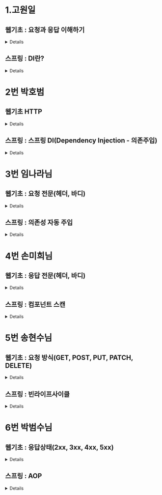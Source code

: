 # 1.고원일
## 웹기초 : 요청과 응답 이해하기
<details>
</details>

## 스프링 : DI란?
<details>
</details>

# 2번 박호범
## 웹기초 HTTP
<details>

</details>

## 스프링 : 스프링 DI(Dependency Injection - 의존주입)
<details>
</details>

# 3번 임나라님
## 웹기초 : 요청 전문(헤더, 바디)
<details>
</details>

## 스프링 : 의존성 자동 주입
<details>
</details>

# 4번 손미희님
## 웹기초 : 응답 전문(헤더, 바디)
<details>

### 응답 (Response)
서버가 클라이언트로 보내는 메세지.

- Header
  - 응답에 대한 부가적인 정보
    Server (응답)
    서버의 소프트웨어 정보

### Header 항목
Set-Cooke
- 서버측에서 클라이언트에게 세션 쿠키 정보를 설정한다.


Age
- 캐시 응답. max-age 시간 내에서 얼마나 흘렀는지 초단위로 알려준다.
- Ex) max-age= 3600을 설정한 경우, 1분 후 Age: 60이 캐시 응답 헤더에 포함된다.


Cache-Control
- 웹 브라우저나 중간 서버와 같은 클라이언트 캐시에서 데이터의 캐싱 동작을 제어하는데 사용 된다.
- no-store : 클라이언트나 중간 서버에서 데이터를 저장하지 않아야 함을 뜻한다. 보안적인 이유로 민감한 정보가 포힘된 데이터의 경우에 사용한다. 캐시를 사용하지 않음을 뜻한다.
- no-cache : 클라이언트가 데이터를 캐시에 저장하지 않고 매번 서버로부터 다시 요청해야 함을 나타낸다.
  캐시를 사용하기 전에 서버에게 검사를 받고 데이터가 변경되지 않았다면 캐시를 사
  용한다.
- must-revalidate : 캐시 만료 후 최초 조회 시 원 서버에 검증 받아야 한다.


Content-Encoding
- 큰 HTML 문서를 압축해 전송 시간을 줄이기 위해서 사용한다.
- 혹은 허락받지 않은 제 3자가 볼 수 없게 콘텐츠를 암호화하거나 뒤섞어 보내는 목적으로 사용한다.
- 콘텐츠의 포맷과 연관되어있다.
- gzip, compress, defalte, identity와 같은 알고리즘 사용한다.
- 발송하는 쪽에서 콘텐츠에 적용한다.


Content-Type
- 컨텐츠의 미디어 타입, 문자 인코딩


Date
- 메시지가 보내진 날짜와 시간
- Wed, 13 Dec 2023 10:26:25 GMT


Location
- 300번대 응답이나 201 Created 응답일 때 어느 페이지로 이동할지를 알려주는 헤더

- Body (본문)
  서버가 클라이언트에게 응답할 데이터가 존재할 경우 해당 데이터를 담고 있다.

</details>

## 스프링 : 컴포넌트 스캔
<details>

# 컴포넌트스캔
- 스프링이 직접 클래스를 검색해서 빈으로 등록해주는 기능.
- 이전까지는 설정 정보에 직접 스프링 빈을 등록, 나열했는데 등록해야 할 빈의 수가 많아지면 일일히 등록하기 번거롭고, 설정 정보도 커지고, 누락 문제도 발생.
- 설정 클래스에서 빈으로 등록하지 않아도 원하는 클래스를 빈으로 등록할 수 있으므로 컴포넌트스캔 기능을 사용하면 설정 코드가 크게 줄어든다.
- 또한 의존 관계를 자동으로 주입하는 @Autowired 기능도 제공한다.

## 1. @Component
- 스프링이 검색해서 빈으로 등록할 수 있으려면 클래스에 @Component 어노테이션을 붙여야 한다.

- @Component 어노테이션에서 빈의 이름을 지정하지 않을 경우, 클래스 이름의 맨 앞글자를 소문자로 바꿔 자체 등록하여 사용한다.

## 2. @ComponentScan 어노테이션으로 스캔 대상 설정 및 제외하기
- @Component 어노테이션이 붙은 클래스를 스캔해서 스프링 빈으로 등록하려면 우선 설정 클래스에 @ComponentScan 어노테이션을 적용해야 한다.
- 기존의 설정 클래스와는 다르게 자동으로 스프링 빈을 등록하기 때문에 클래스 내부에 @Bean으로 등록한 클래스가 존재하지 않는다.
- 컴포넌트 스캔은 이름 그대로 @Component 어노테이션이 붙은 클래스를 스캔해 스프링 빈으로 등록한다.

- basePackages에 속성을 등록해 스캔 대상 패키지 목록을 지정한다.
- @ComponentScan (basePackages = {”spring})은 현재 프로젝트내에 존재하는 spring 패키지와 spring 패키지 하위 패키지에 속한 모든 클래스를 스캔 대상으로 설정한다는 의미이다.
- 반면 excludeFilters 속성을 사용하면 스캔할 때 특정 대상을 자동 등록 대상에서 제외할 수 있다.

- type 속성값으로 FilterType.ANNOTATION을 사용하면 classes 속성에서 필터로 사용할 어노테이션 타입을 값으로 준다. @ManualBean이 붙은 클래스는 스캔 대상에서 제외한다.


### 기본 스캔 대상
@Component 어노테이션 뿐만 아니라 @Controller, @Service, @Repository, @Aspect, @Configuration 어노테이션이 붙은 클래스도 스캔 대상에 포함된다.

## 3. 컴포넌트 스캔에 따른 충돌 처리
- 컴포넌트 스캔 기능을 사용해서 자동으로 빈을 등록할 때는 중복된 빈 이름으로 인한 충돌에 주의해야 하는데, 스캔할 때 빈 이름이 같은 경우 수동 등록한 빈이 우선 스캔된다.

- 컴포넌트 스캔 기능을 이용할 때 다른 패키지에 같은 이름의 클래스가 존재할 경우
  @ComponentScan (basePackages = {”spring”, “spring2”}로 스캔 범위를 설정하고 스프링 컨테이너를 생성하면 spring2 패키지에 있는 MemberRefisterService 클래스를 빈으로 등록할 때, 빈 이름인 memberRefisterService 가 spring 패키지에 있는 MemberRefisterService 클래스의 빈과 타입이 다르다고 충돌이 일어난다.

## 4. 컴포넌트 스캔과 자동 의존 주입
@Autowired
- 생성자에 @Autowired 어노테이션을 지정하면, 스프링컨테이너가 자동으로 해당 스프링을 찾아 주입한다.
- 이 때, 기본 조회 전략은 타입이 같은 클래스의 빈 또는 해당 타입의 후손 클래스의 빈을 찾아서 주입하는 것니다.
  - getBean(MemberRepository.class)와 동일하다고 이해하면 된다.
  - 같은 타입이 여러 개 있는 경우 충돌 발생
- 생성 파라메터가 많아도 다 찾아서 자동으로 주입한다.

</details>


# 5번 송현수님
## 웹기초 : 요청 방식(GET, POST, PUT, PATCH, DELETE)
<details>
</details>

## 스프링 : 빈라이프사이클
<details>
</details>

# 6번 박범수님
## 웹기초 : 응답상태(2xx, 3xx, 4xx, 5xx)
<details>
</details>

## 스프링 : AOP
<details>
</details>